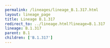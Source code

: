```yaml
---
permalink: /lineages/lineage_B.1.317.html
layout: lineage_page
title: Lineage B.1.317
redirect_to: ../lineage.html?lineage=B.1.317
lineage: B.1.317
parent: B.1
children: ['B.1.317']
---
```

